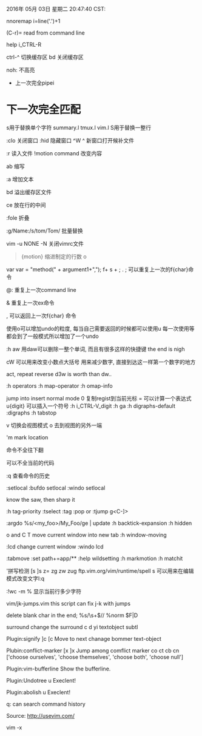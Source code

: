 2016年 05月 03日 星期二 20:47:40 CST:
<!--get current row number-->
nnoremap <F1> i<C-r>=line('.')+1<CR><Esc>

(C-r)= read from command line

help i_CTRL-R

ctrl-^ 切换缓存区
bd 关闭缓存区

noh: 不高亮
* 上一次完全pipei
# 下一次完全匹配

s用于替换单个字符
summary.l
tmux.l
vim.l
S用于替换一整行

:clo 关闭窗口
:hid 隐藏窗口
^W ^ 新窗口打开候补文件

:r 读入文件
!motion command 改变内容

ab 缩写

:a 增加文本

bd 溢出缓存区文件

ce 放在行的中间

:fole 折叠

:g/Name:/s/tom/Tom/ 批量替换

vim -u NONE -N 关闭vimrc文件
>{motion} 缩进制定的行数
o

var var = "method(" + argument1+",");
f+ s + <ESC> ; .
; 可以重复上一次的f{char}命令

@: 重复上一次command line

& 重复上一次ex命令

, 可以返回上一次f{char} 命令

使用<esc>o可以增加undo的粒度, 每当自己需要返回的时候都可以使用u
每一次使用<UP>等都会到了一般模式所以增加了一个undo

:h aw 用daw可以删除一整个单词, 而且有很多这样的快捷键
the end is nigh

cW 可以用来改变小数点大括号
<c-X>用来减少数字, 直接到达这一样第一个数字的地方

act, repeat reverse d3w is worth than dw..

:h operators
:h map-operator
:h omap-info

<C-o> jump into insert normal mode
<C-r>0 复制regist到当前光标
<C-r>= 可以计算一个表达式
<C-v>u{digit} 可以插入一个符号
:h i_CTRL-V_digit
:h ga
:h digraphs-default
:digraphs
:h tabstop

v 切换会视图模式
o 去到视图的另外一端

'm mark location

<C-d> 命令不全往下翻

<C-r><C-w> 可以不全当前的代码

:q 查看命令的历史

:setlocal
:bufdo setlocal 
:windo setlocal

know the saw, then sharp it

:h tag-priority
:tselect
:tag
:pop or <C-t>
:tjump
g<C-]>


<!--:args *.[ch]-->
:argdo %s/\<my_foo\>/My_Foo/ge | update
:h backtick-expansion
:h hidden

<C-w>o and <C-o>C
<C-w> T move current window into new tab
:h window-moving

:lcd change current window
:windo lcd

:tabmove
:set path+=app/**
:help wildsetting
:h markmotion
:h matchit

'拼写检测
[s ]s z=
zg zw zug
ftp.vim.org/vim/runtime/spell
<C-x>s 可以用来在编辑模式改变文字l:q

:!wc -m % 显示当前行多少字符

vim/jk-jumps.vim
this script can fix j-k with jumps

delete blank char in the end;
%s/\s\+$//
%norm $F|D

surround change the surround
c
d
yi textobject subtl

Plugin:signify
]c [c Move to next chanage bommer
text-object

Plubin:conflict-marker
[x ]x Jump among comflict marker
co ct cb cn ['choose ourselves', 'choose themselves', 'choose both', 'choose null']

Plugin:vim-bufferline
Show the bufferline.

Plugin:Undotree
<Leader>u Execlent!

Plugin:abolish
<Leader>u Execlent!

q: can search command history

Source:
http://usevim.com/

vim -x <FILENAME>
